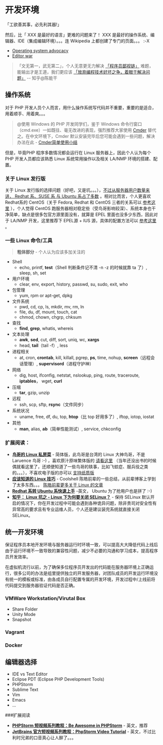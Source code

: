 # 开发环境

「工欲善其事，必先利其器!」

然后，比「 XXX 是最好的语言」更难的问题来了！ XXX 是最好的操作系统、编辑器、IDE（集成编辑环境）。。。连 Wikipedia 上都创建了专门的页面。。。 :-X

* [Operating system advocacy](http://en.wikipedia.org/wiki/Operating_system_advocacy)
* [Editor war](http://en.wikipedia.org/wiki/Editor_war)

> 「文无第一，武无第二」，个人无意更无力解决 [「程序员鄙视链」](http://vinta.ws/blog/695) 难题，
> 能输出才是王道，我们更应该 [「放弃编程技术好坏之争，着眼于解决问题」](http://www.zhihu.com/question/20049761/answer/15793415) -- 知乎@陈能干


## 操作系统

对于 PHP 开发人员个人而言，用什么操作系统写代码并不重要，重要的是适合，用着顺手、用着爽。。。

> @使用 Windows 的 PHP 开发同学们，鉴于 Windows 命令行窗口（cmd.exe）一如既往、毫无改进的表现，强烈推荐大家使用 [Cmder](http://bliker.github.io/cmder/) 替代之。在中文环境下，Cmder 默认安装完毕后您可能会遇到一些问题，解决办法在此 - [Cmder简单使用小结](https://github.com/Just1n/Posts/blob/master/Cmder%E7%AE%80%E5%8D%95%E4%BD%BF%E7%94%A8%E5%B0%8F%E7%BB%93.md)

但是，毕竟PHP 程序多数情况都会运行在 Linux 服务器上，因此个人认为每个 PHP 开发人员都应该熟悉 Linux 系统常用操作以及相关 LA/NMP 环境的搭建、配置。

### 关于 Linux 发行版

关于 Linux 发行版的选择问题（好吧，又是坑。。。），[不过从服务器用户数量来讲， Redhat 系、SUSE 系 与 Ubuntu 系占了多数][linux_market_share] 。相对比而言，个人更喜欢 Redhat系的 CentOS（关于 Fedora, Redhat 和 CentOS 三者的关系可以 [参考这里][diff_between_fedora_redhat_centos] ），个人觉得 CentOS 跑服务器相对稳定些（受鸟哥影响较深）、系统本身也干净简单，缺点是很多包官方源里面没有，就算是 EPEL 里面也没多少东西，因此对于 LA/NMP 开发，这里推荐下 EPEL源 + IUS 源，具体的配置方法可以 [参考这里][ius_client_configuration] 。

[linux_market_share]: "http://searchdatacenter.techtarget.com/feature/Compare-popular-Linux-distributions-for-servers" "TechTarget: Compare popular Linux distributions for server (May 2014)"
[diff_between_fedora_redhat_centos]: "https://danielmiessler.com/study/fedora_redhat_centos/" "The Difference Between Fedora, Redhat, and CentOS"
[ius_client_configuration]: "https://iuscommunity.org/pages/IUSClientUsageGuide.html#configuration" "CentOS: IUS Client Configuration Guide"


### 一些 Linux 命令/工具
> **粗体部分** - 个人认为应该多加关注的

* Shell
    * echo, printf, **test**（Shell 判断条件记不清 -n -z 的时候就靠 ta 了）, sleep, sh, set
* 用户环境
    * clear, env, export, history, passwd, su, sudo, exit, who
* 包管理
    * yum, rpm or apt-get, dpkg
* 文件系统
    * pwd, cd, cp, ls, mkdir, mv, rm, ln
    * file, du, df, mount, touch, cat
    * chmod, chown, chgrp, chksum
* 查找
    * **find**, **grep**, whatis, whereis
* 文本处理
    * **awk**, **sed**, cut, diff, sort, uniq, wc, **xargs**
    * head, **tail**（tail -f）, less
* 进程相关
    * at, cron, **crontab**, kill, killall, pgrep, **ps**, time, nohup, **screen**（远程会话管理）, **supervisord**（进程守护神）
* 网络
    * dig, host, ifconfig, netstat, nslookup, ping, route, traceroute, **iptables**， wget, **curl**
* 压缩
    * **tar**, gzip, unzip
* 远程
    * ssh, scp, sftp, **rsync**（文件同步）
* 系统状况
    * uname, free, df, du, top, **htop**（比 top 好用多了）, iftop, iotop, iostat
* 其他
    * **man**, alias, **ab**（简单性能测试）, service, chkconfig

### 扩展阅读：

* [**鸟哥的 Linux 私房菜**](http://vbird.dic.ksu.edu.tw/) - 简体版，此鸟哥是台湾的 Linux 大神鸟哥，不是 Laruence 鸟哥 :-) ，喜欢原汁原味繁体版的 [请看这里](http://linux.vbird.org/) （当年还没出书的时候偶就看这里了，还顺便知道了一些鸟哥的轶事，比如飞蚊症、服兵役之类的。。。），不喜欢电子版的亦可以 [支持纸质版](http://book.douban.com/subject/4889838/)
* [**应该知道的 Linux 技巧**](http://coolshell.cn/articles/8883.html) - Coolshell 陈皓前辈的一些总结，从前辈博客上学到了太多东西。。。 [陈皓前辈更多关于 Linux 的文章](http://coolshell.cn/tag/linux)
* [**Redhat 系转 Ubuntu 系快速上手**](https://help.ubuntu.com/community/SwitchingToUbuntu/FromLinux/RedHatEnterpriseLinuxAndFedora) -英文， Ubuntu 为了抢用户也是拼了 :-)
* [**知乎： Linux 坑之 - Linux 下为何要关闭 SELinux？**](http://www.zhihu.com/question/20559538) - 保持 SELinux 默认开启的情况下，你在开发过程中可能会遇到各种诡异问题，除非贵司对安全性有异常高的要求且有专业运维人员，个人还是建议装完系统就直接关闭 SELinux。


## 统一开发环境

保证程序员本地开发环境与服务器运行时环境一致，可以提高大大降低代码上线后由于运行环境不一致导致的兼容性问题，减少不必要的沟通和学习成本，提高程序员开发效率。

在虚拟机流行以前，为了确保多位程序员开发出的代码能在服务器环境上正确运行，很多公司的办法是组里提供独立的开发服务器，对团队成员的开发运行环境没有统一的模板或标准，由各成员自行配置专属的开发环境，开发过程中/上线前将代码提交到服务器验证代码是否正确。

### VMWare Workstation/Virutal Box
* Share Folder
* Unity Mode
* Snapshot
### Vagrant
### Docker


## 编辑器选择
* IDE vs Text Editor
* Eclipse PDT (Eclipse PHP Development Tools)
* PHPStorm
* Sublime Text
* Vim
* Emacs
* ...

###扩展阅读
* [**PHPStorm 短视频系列教程：Be Awesome in PHPStorm**](https://laracasts.com/series/how-to-be-awesome-in-phpstorm) - 英文，推荐
* [**JetBrains 官方短视频系列教程：PhpStorm Video Tutorial**](https://www.jetbrains.com/phpstorm/documentation/phpstorm-video-tutorials.jsp) - 英文，不过比利时兄弟的口音真心让人醉了。。。
  